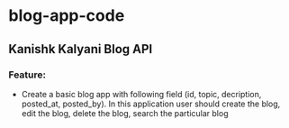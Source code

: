 # blog-app-code

## Kanishk Kalyani Blog API

### Feature:

- Create a basic blog app with following field (id, topic, decription, posted_at, posted_by). In this application user should create the blog, edit the blog, delete the blog, search the particular blog
